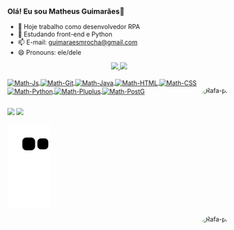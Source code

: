 ### Olá! Eu sou Matheus Guimarães👋

- 🔭 Hoje trabalho como desenvolvedor RPA
- 🌱 Estudando front-end e Python
- 📫 E-mail: guimaraesmrocha@gmail.com 
- 😄 Pronouns: ele/dele


<div align="center">
  <a href="https://github.com/Matheus-Guima">
  <img height="180em" src="https://github-readme-stats.vercel.app/api?username=Matheus-Guima&show_icons=true&theme=midnight-purple&include_all_commits=true&count_private=true"/>
  <img height="180em" src="https://github-readme-stats.vercel.app/api/top-langs/?username=Matheus-Guima&layout=compact&langs_count=7&theme=midnight-purple"/>
</div>
  
<div style="display: inline_block"><br>
  <img align="center" alt="Math-Js" height="30" width="40" src="https://cdn.jsdelivr.net/gh/devicons/devicon/icons/javascript/javascript-original.svg">
  <img align="center" alt="Math-Git" height="30" width="40" src="https://cdn.jsdelivr.net/gh/devicons/devicon/icons/git/git-original.svg">
  <img align="center" alt="Math-Java" height="30" width="40" src="https://cdn.jsdelivr.net/gh/devicons/devicon/icons/java/java-original.svg">
  <img align="center" alt="Math-HTML" height="30" width="40" src="https://cdn.jsdelivr.net/gh/devicons/devicon/icons/html5/html5-original.svg">
  <img align="center" alt="Math-CSS" height="30" width="40" src="https://cdn.jsdelivr.net/gh/devicons/devicon/icons/css3/css3-original.svg">
  <img align="center" alt="Math-Python" height="30" width="40" src="https://cdn.jsdelivr.net/gh/devicons/devicon/icons/python/python-original.svg">
  <img align="center" alt="Math-Pluplus" height="30" width="40" src="https://cdn.jsdelivr.net/gh/devicons/devicon/icons/cplusplus/cplusplus-original.svg">
  <img align="center" alt="Math-PostG" height="30" width="40" src="https://cdn.jsdelivr.net/gh/devicons/devicon/icons/postgresql/postgresql-original.svg">
  <img align="right" alt="Rafa-pic" height="150" style="border-radius:50px;" src=https://user-images.githubusercontent.com/72471265/169670187-f64c831b-1925-43c0-9992-57d13a06907e.gif>
</div>
  
  ##
  
<div> 
  <a href = "mailto:guimaraesmrocha@gmail.com"><img src="https://img.shields.io/badge/-Gmail-%23333?style=for-the-badge&logo=gmail&logoColor=white" target="_blank"></a>
  <a href="https://www.linkedin.com/in/matheus-guimar%C3%A3es-94b2b1179/" target="_blank"><img src="https://img.shields.io/badge/-LinkedIn-%230077B5?style=for-the-badge&logo=linkedin&logoColor=white" target="_blank"></a> 
 
  ![Snake animation](https://github.com/rafaballerini/rafaballerini/blob/output/github-contribution-grid-snake.svg)
 
</div>
  
  <img align="right" alt="Rafa-pic" height="150" style="border-radius:50px;" src=https://user-images.githubusercontent.com/72471265/169670187-f64c831b-1925-43c0-9992-57d13a06907e.gif>








